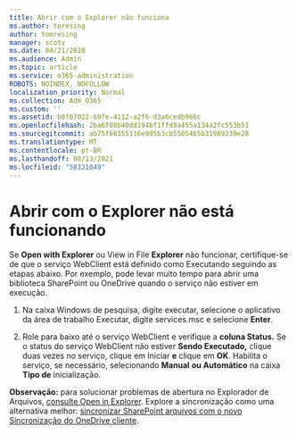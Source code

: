 ```yaml
---
title: Abrir com o Explorer não funciona
ms.author: toresing
author: tomresing
manager: scotv
ms.date: 04/21/2020
ms.audience: Admin
ms.topic: article
ms.service: o365-administration
ROBOTS: NOINDEX, NOFOLLOW
localization_priority: Normal
ms.collection: Adm_O365
ms.custom: ''
ms.assetid: b8f07022-69fe-4112-a2f6-d3a6cedb966c
ms.openlocfilehash: 2ba6f08b40dd194bf1ffd9a455a134a2fc553b51
ms.sourcegitcommit: ab75f66355116e995b3cb5505465b31989339e28
ms.translationtype: MT
ms.contentlocale: pt-BR
ms.lasthandoff: 08/13/2021
ms.locfileid: "58321849"
---
```

# <a name="open-with-explorer-isnt-working"></a>Abrir com o Explorer não está funcionando

Se **Open with Explorer** ou View in File **Explorer** não funcionar, certifique-se de que o serviço WebClient está definido como Executando seguindo as etapas abaixo.  Por exemplo, pode levar muito tempo para abrir uma biblioteca SharePoint ou OneDrive quando o serviço não estiver em execução. 
  
1. Na caixa Windows de pesquisa, digite executar, selecione o aplicativo da área de trabalho Executar, digite services.msc e selecione **Enter**.
    
2. Role para baixo até o serviço WebClient e verifique a **coluna Status.** Se o status do serviço WebClient não estiver **Sendo Executado,** clique duas vezes no serviço, clique em Iniciar **e** clique em **OK**. Habilita o serviço, se necessário, selecionando **Manual** **ou Automático** na caixa **Tipo de** inicialização. 
    
**Observação:** para solucionar problemas de abertura no Explorador de Arquivos, [consulte Open in Explorer](https://go.microsoft.com/fwlink/?linkid=871665). Explore a sincronização como uma alternativa melhor: [sincronizar SharePoint arquivos com o novo Sincronização do OneDrive cliente](https://go.microsoft.com/fwlink/?linkid=871666). 
  

